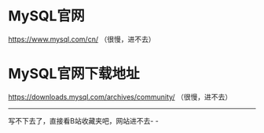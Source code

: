 # MySQL官网
https://www.mysql.com/cn/   （很慢，进不去）

# MySQL官网下载地址
https://downloads.mysql.com/archives/community/  （很慢，进不去）

---

写不下去了，直接看B站收藏夹吧，网站进不去- -

